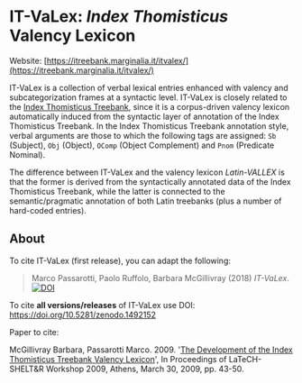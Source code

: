 # IT-VaLex: *Index Thomisticus* Valency Lexicon

Website: [https://itreebank.marginalia.it/itvalex/](https://itreebank.marginalia.it/itvalex/)

IT-VaLex is a collection of verbal lexical entries enhanced with valency and subcategorization frames at a syntactic level. IT-VaLex is closely related to the [Index Thomisticus Treebank](https://itreebank.marginalia.it/), since it is a corpus-driven valency lexicon automatically induced from the syntactic layer of annotation of the Index Thomisticus Treebank. In the Index Thomisticus Treebank annotation style, verbal arguments are those to which the following tags are assigned: `Sb` (Subject), `Obj` (Object), `OComp` (Object Complement) and `Pnom` (Predicate Nominal).

The difference between IT-VaLex and the valency lexicon _Latin-VALLEX_ is that the former is derived from the syntactically annotated data of the Index Thomisticus Treebank, while the latter is connected to the semantic/pragmatic annotation of both Latin treebanks (plus a number of hard-coded entries).

<!--Support (MySQL) database for *Index Thomisticus* Valency Lexicon.-->

## About

To cite IT-VaLex (first release), you can adapt the following:

>Marco Passarotti, Paolo Ruffolo, Barbara McGillivray (2018) *IT-VaLex*. [![DOI](https://zenodo.org/badge/DOI/10.5281/zenodo.1492219.svg)](https://doi.org/10.5281/zenodo.1492219)

To cite **all versions/releases** of IT-VaLex use DOI: https://doi.org/10.5281/zenodo.1492152 

Paper to cite:

McGillivray Barbara, Passarotti Marco. 2009. '[The Development of the Index Thomisticus Treebank Valency Lexicon](https://aclanthology.info/pdf/W/W09/W09-0306.pdf)', In Proceedings of LaTeCH-SHELT&R Workshop 2009, Athens, March 30, 2009, pp. 43-50.
